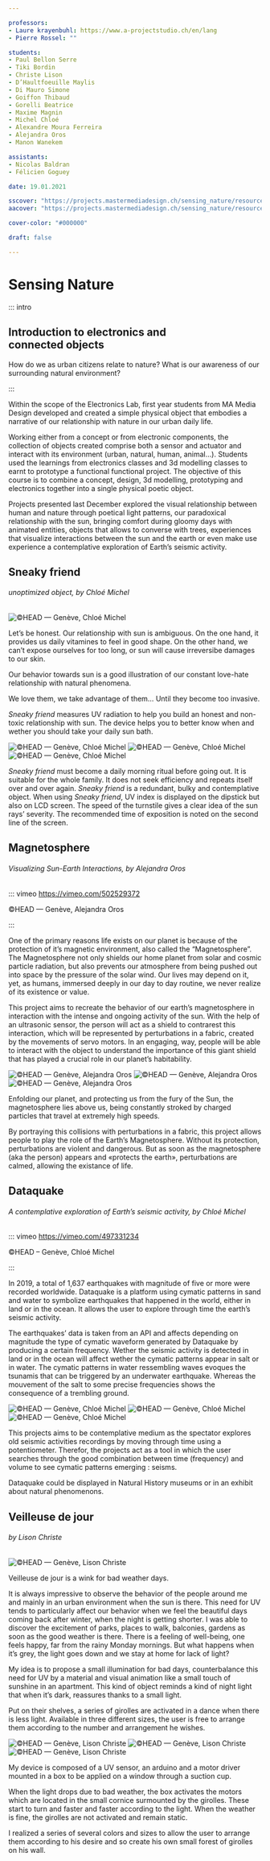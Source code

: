 ```yaml
---

professors:
- Laure krayenbuhl: https://www.a-projectstudio.ch/en/lang
- Pierre Rossel: ""

students:
- Paul Bellon Serre
- Tiki Bordin
- Christe Lison
- D’Haultfoeuille Maylis
- Di Mauro Simone
- Goiffon Thibaud
- Gorelli Beatrice
- Maxime Magnin
- Michel Chloé
- Alexandre Moura Ferreira
- Alejandra Oros
- Manon Wanekem

assistants:
- Nicolas Baldran
- Félicien Goguey

date: 19.01.2021

sscover: "https://projects.mastermediadesign.ch/sensing_nature/resources/covers/cover-page.gif"
aacover: "https://projects.mastermediadesign.ch/sensing_nature/resources/Image_AI--666.jpg"

cover-color: "#000000"

draft: false

---
```


# Sensing Nature

::: intro

## Introduction to electronics and connected&nbsp;objects  

How do we as urban citizens relate to nature? What&nbsp;is our awareness of our surrounding natural&nbsp;environment?

:::

Within the scope of the Electronics Lab, first year students from MA Media Design
developed and created a simple physical object that embodies a narrative of our relationship with nature in our urban daily life.

Working either from a concept or from electronic components, the collection of objects created comprise both a sensor and actuator and interact with its environment (urban, natural, human, animal…). Students used the learnings from electronics classes and 3d modelling classes to earnt to prototype a functional  functional project. The objective of this course is to combine a concept, design, 3d modelling, prototyping and electronics together into a single physical poetic object.

Projects presented last December explored the visual relationship between human and nature through poetical light patterns, our paradoxical relationship with the sun, bringing comfort during gloomy days with animated entities, objects that allows to converse with trees, experiences that visualize interactions between the sun and the earth or even make use experience a contemplative exploration of Earth’s seismic activity. 





## Sneaky friend
###### unoptimized object, by Chloé Michel

![©HEAD — Genève, Chloé Michel](https://projects.mastermediadesign.ch/sensing_nature/resources/Sneaky_Friend/Image_AI__2.jpg)

Let’s be honest. Our relationship with sun is ambiguous. On the one hand, it provides us daily vitamines to feel in good shape. On the other hand, we can’t expose ourselves for too long, or sun will cause irreversibe damages to our skin.

Our behavior towards sun is a good illustration of our constant love-hate relationship with natural phenomena.

We love them, we take advantage of them… Until they become too invasive.

_Sneaky friend_ measures UV radiation to help you build an honest and non-toxic relationship with sun. The device helps you to better know when and wether you should take your daily sun bath.

![©HEAD — Genève, Chloé Michel](https://projects.mastermediadesign.ch/sensing_nature/resources/Sneaky_Friend/Haultfoeuille-Maylis_Sneaky_Friend-shot1--web.jpg)
![©HEAD — Genève, Chloé Michel](https://projects.mastermediadesign.ch/sensing_nature/resources/Sneaky_Friend/Haultfoeuille-Maylis_Sneaky_Friend-shot2--web.jpg)
![©HEAD — Genève, Chloé Michel](https://projects.mastermediadesign.ch/sensing_nature/resources/Sneaky_Friend/Haultfoeuille-Maylis_Sneaky_Friend-shot3--web.jpg)

_Sneaky friend_ must become a daily morning ritual before going out. It is suitable for the whole family. It does not seek efficiency and repeats itself over and over again. _Sneaky friend_ is a redundant, bulky and contemplative object. When using _Sneaky friend_, UV index is displayed on the dipstick but also on LCD screen. The speed of the turnstile gives a clear idea of the sun rays’ severity. The recommended time of exposition is noted on the second line of the screen.





## Magnetosphere
###### Visualizing Sun-Earth Interactions, by Alejandra Oros 

::: vimeo https://vimeo.com/502529372

©HEAD — Genève, Alejandra Oros

:::

One of the primary reasons life exists on our planet is because of the protection of it’s magnetic environment, also called the “Magnetosphere”. The Magnetosphere not only shields our home planet from solar and cosmic particle radiation, but also prevents our atmosphere from being pushed out into space by the pressure of the solar wind. Our lives may depend on it, yet, as humans, immersed deeply in our day to day routine, we never realize of its existence or value.

This project aims to recreate the behavior of our earth’s magnetosphere in interaction with the intense and ongoing activity of the sun. With the help of an ultrasonic sensor, the person will act as a shield to contrarest this interaction, which will be represented by perturbations in a fabric, created by the movements of servo motors. In an engaging, way, people will be able to interact with the object to understand the importance of this giant shield that has played a crucial role in our planet’s habitability.

![©HEAD — Genève, Alejandra Oros](https://projects.mastermediadesign.ch/sensing_nature/resources/Magnetosphere/Image_AI___88.jpg)
![©HEAD — Genève, Alejandra Oros](https://projects.mastermediadesign.ch/sensing_nature/resources/Magnetosphere/IMG_1239-copy--web.jpg)
![©HEAD — Genève, Alejandra Oros](https://projects.mastermediadesign.ch/sensing_nature/resources/Magnetosphere/IMG_7182--web.jpg)

Enfolding our planet, and protecting us from the fury of the Sun, the magnetosphere lies above us, being constantly stroked by charged particles that travel at extremely high speeds.

By portraying this collisions with perturbations in a fabric, this project allows people to play the role of the Earth’s Magnetosphere. Without its protection, perturbations are violent and dangerous. But as soon as the magnetosphere (aka the person) appears and «protects the earth», perturbations are calmed, allowing the existance of life.





## Dataquake
###### A contemplative exploration of Earth’s seismic activity, by Chloé Michel

::: vimeo https://vimeo.com/497331234

©HEAD – Genève, Chloé Michel

:::

In 2019, a total of 1,637 earthquakes with magnitude of five or more were recorded worldwide. Dataquake is a platform using cymatic patterns in sand and water to symbolize earthquakes that happened in the world, either in land or in the ocean. It allows the user to explore through time the earth’s seismic activity.

The earthquakes’ data is taken from an API and affects depending on magnitude the type of cymatic waveform generated by Dataquake by producing a certain frequency. Wether the seismic activity is detected in land or in the ocean will affect wether the cymatic patterns appear in salt or in water. The cymatic patterns in water ressembling waves evoques the tsunamis that can be triggered by an underwater earthquake. Whereas the mouvement of the salt to some precise frequencies shows the consequence of a trembling ground.

![©HEAD — Genève, Chloé Michel](https://projects.mastermediadesign.ch/sensing_nature/resources/Dataquake/Image_AI--6.jpg)
![©HEAD — Genève, Chloé Michel](https://projects.mastermediadesign.ch/sensing_nature/resources/Dataquake/Image_AI--66.jpg)
![©HEAD — Genève, Chloé Michel](https://projects.mastermediadesign.ch/sensing_nature/resources/Dataquake/Image_AI--666.jpg)

This projects aims to be contemplative medium as the spectator explores old seismic activities recordings by moving through time using a potentiometer. Therefor, the projects act as a tool in which the user searches through the good combination between time (frequency) and volume to see cymatic patterns emerging : seisms.

Dataquake could be displayed in Natural History museums or in an exhibit about natural phenomenons.




## Veilleuse de jour
###### by Lison Christe

![©HEAD — Genève, Lison Christe](https://projects.mastermediadesign.ch/sensing_nature/resources/Veilleuse-de-jour/cover-with-img-from-pdf.jpg)

Veilleuse de jour is a wink for bad weather days.

It is always impressive to observe the behavior of the people around me and mainly in an urban environment when the sun is there. This need for UV tends to particularly affect our behavior when we feel the beautiful days coming back after winter, when the night is getting shorter. I was able to discover the excitement of parks, places to walk, balconies, gardens as soon as the good weather is there. There is a feeling of well-being, one feels happy, far from the rainy Monday mornings. But what happens when it’s grey, the light goes down and we stay at home for lack of light?

My idea is to propose a small illumination for bad days, counterbalance this need for UV by a material and visual animation like a small touch of sunshine in an apartment. This kind of object reminds a kind of night light that when it’s dark, reassures thanks to a small light.

Put on their shelves, a series of girolles are activated in a dance when there is less light. Available in three different sizes, the user is free to arrange them according to the number and arrangement he wishes.

![©HEAD — Genève, Lison Christe](https://projects.mastermediadesign.ch/sensing_nature/resources/Veilleuse-de-jour/HEAD-MD1_Labo-Electronique_Christe-Lison_Veilleuse-de-jour_1.jpg)
![©HEAD — Genève, Lison Christe](https://projects.mastermediadesign.ch/sensing_nature/resources/Veilleuse-de-jour/Image_AI.jpg)
![©HEAD — Genève, Lison Christe](https://projects.mastermediadesign.ch/sensing_nature/resources/Veilleuse-de-jour/HEAD-MD1_Labo-Electronique_Christe-Lison_Veilleuse-de-jour_2.jpg)

My device is composed of a UV sensor, an arduino and a motor driver mounted in a box to be applied on a window through a suction cup.

When the light drops due to bad weather, the box activates the motors which are located in the small cornice surmounted by the girolles. These start to turn and faster and faster according to the light. When the weather is fine, the girolles are not activated and remain static.

I realized a series of several colors and sizes to allow the user to arrange them according to his desire and so create his own small forest of girolles on his wall.
